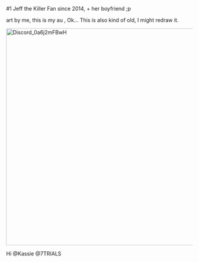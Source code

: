 
#1 Jeff the Killer Fan since 2014, + her boyfriend ;p

art by me, this is my au , Ok... This is also kind of old, I might redraw it.

<img width="658" height="584" alt="Discord_0a6j2mFBwH" src="https://github.com/user-attachments/assets/6f1141b2-95b1-4caf-882e-f9a1996aca8a" />



Hi @Kassie @7TRIALS
